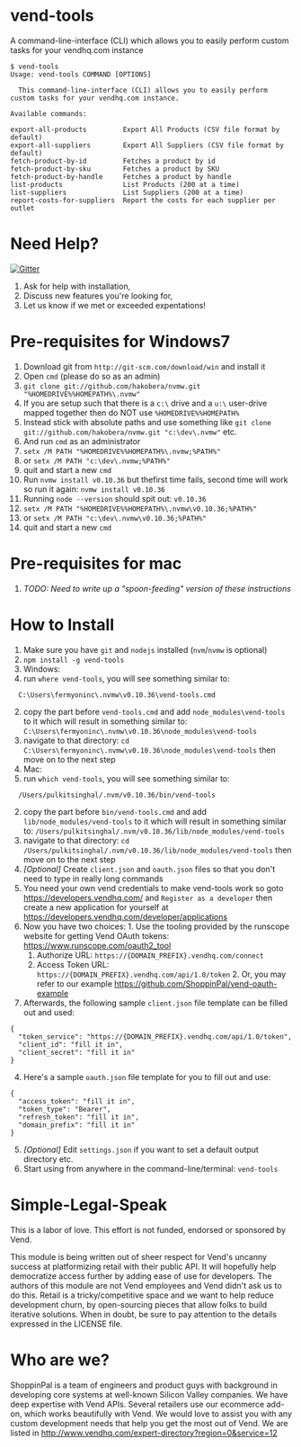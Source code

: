 # vend-tools

A command-line-interface (CLI) which allows you to easily perform custom tasks for your vendhq.com instance

```
$ vend-tools 
Usage: vend-tools COMMAND [OPTIONS]

  This command-line-interface (CLI) allows you to easily perform custom tasks for your vendhq.com instance.

Available commands:

export-all-products         Export All Products (CSV file format by default)
export-all-suppliers        Export All Suppliers (CSV file format by default)
fetch-product-by-id         Fetches a product by id
fetch-product-by-sku        Fetches a product by SKU
fetch-product-by-handle     Fetches a product by handle
list-products               List Products (200 at a time)
list-suppliers              List Suppliers (200 at a time)
report-costs-for-suppliers  Report the costs for each supplier per outlet
```

# Need Help?

[![Gitter](https://badges.gitter.im/Join%20Chat.svg)](https://gitter.im/ShoppinPal/vend-tools?utm_source=badge&utm_medium=badge&utm_campaign=pr-badge&utm_content=badge)

1. Ask for help with installation,
2. Discuss new features you're looking for,
3. Let us know if we met or exceeded expentations!

Pre-requisites for Windows7
===========================
1. Download git from `http://git-scm.com/download/win` and install it
2. Open `cmd` (please do so as an admin)
3. `git clone git://github.com/hakobera/nvmw.git "%HOMEDRIVE%%HOMEPATH%\.nvmw"`
  1. If you are setup such that there is a `c:\` drive and a `u:\` user-drive mapped together then do NOT use `%HOMEDRIVE%%HOMEPATH%`
  2. Instead stick with absolute paths and use something like `git clone git://github.com/hakobera/nvmw.git "c:\dev\.nvmw"` etc.
  3. And run `cmd` as an administrator
4. `setx /M PATH "%HOMEDRIVE%%HOMEPATH%\.nvmw;%PATH%"`
  1. or `setx /M PATH "c:\dev\.nvmw;%PATH%"`
5. quit and start a new `cmd`
6. Run `nvmw install v0.10.36` but thefirst time fails, second time will work so run it again: `nvmw install v0.10.36`
7. Running `node --version` should spit out: `v0.10.36`
8. `setx /M PATH "%HOMEDRIVE%%HOMEPATH%\.nvmw\v0.10.36;%PATH%"`
  1. or `setx /M PATH "c:\dev\.nvmw\v0.10.36;%PATH%"`
9. quit and start a new `cmd`

Pre-requisites for mac
======================
1. *TODO: Need to write up a "spoon-feeding" version of these instructions*

How to Install
==============
1. Make sure you have `git` and `nodejs` installed (`nvm`/`nvmw` is optional)
2. `npm install -g vend-tools`
3. Windows:
  1. run `where vend-tools`, you will see something similar to:
  ```
    C:\Users\fermyoninc\.nvmw\v0.10.36\vend-tools.cmd
  ```
  2. copy the part before `vend-tools.cmd` and add `node_modules\vend-tools` to it which will result in something similar to: `C:\Users\fermyoninc\.nvmw\v0.10.36\node_modules\vend-tools`
  3. navigate to that directory: `cd C:\Users\fermyoninc\.nvmw\v0.10.36\node_modules\vend-tools` then move on to the next step
4. Mac:
  1. run `which vend-tools`, you will see something similar to:
  ```
    /Users/pulkitsinghal/.nvm/v0.10.36/bin/vend-tools
  ```
  2. copy the part before `bin/vend-tools.cmd` and add `lib/node_modules/vend-tools` to it which will result in something similar to: `/Users/pulkitsinghal/.nvm/v0.10.36/lib/node_modules/vend-tools`
  3. navigate to that directory: `cd /Users/pulkitsinghal/.nvm/v0.10.36/lib/node_modules/vend-tools` then move on to the next step
5. *[Optional]* Create `client.json` and `oauth.json` files so that you don't need to type in really long commands
  1. You need your own vend credentials to make vend-tools work so goto https://developers.vendhq.com/ and `Register as a developer` then create a new application for yourself at https://developers.vendhq.com/developer/applications
  2. Now you have two choices:
    1. Use the tooling provided by the runscope website for getting Vend OAuth tokens: https://www.runscope.com/oauth2_tool
      1. Authorize URL: `https://{DOMAIN_PREFIX}.vendhq.com/connect`      
      2. Access Token URL: `https://{DOMAIN_PREFIX}.vendhq.com/api/1.0/token`
    2. Or, you may refer to our example https://github.com/ShoppinPal/vend-oauth-example
  3. Afterwards, the following sample `client.json` file template can be filled out and used:
  ```
  {
    "token_service": "https://{DOMAIN_PREFIX}.vendhq.com/api/1.0/token",
    "client_id": "fill it in",
    "client_secret": "fill it in"
  }
  ```
  4. Here's a sample `oauth.json` file template for you to fill out and use:
  ```
  {
    "access_token": "fill it in",
    "token_type": "Bearer",
    "refresh_token": "fill it in",
    "domain_prefix": "fill it in"
  }
  ```
  5. *[Optional]* Edit `settings.json` if you want to set a default output directory etc.
6. Start using from anywhere in the command-line/terminal: `vend-tools`

Simple-Legal-Speak
==================

This is a labor of love. This effort is not funded, endorsed or sponsored by Vend.

This module is being written out of sheer respect for Vend's uncanny success at platformizing retail with their public API. It will hopefully help democratize access further by adding ease of use for developers. The authors of this module are not Vend employees and Vend didn't ask us to do this. Retail is a tricky/competitive space and we want to help reduce development churn, by open-sourcing pieces that allow folks to build iterative solutions. When in doubt, be sure to pay attention to the details expressed in the LICENSE file.

Who are we?
===========

ShoppinPal is a team of engineers and product guys with background in developing core systems at well-known Silicon Valley companies. We have deep expertise with Vend APIs. Several retailers use our ecommerce add-on, which works beautifully with Vend. We would love to assist you with any custom development needs that help you get the most out of Vend. We are listed in http://www.vendhq.com/expert-directory?region=0&service=12
